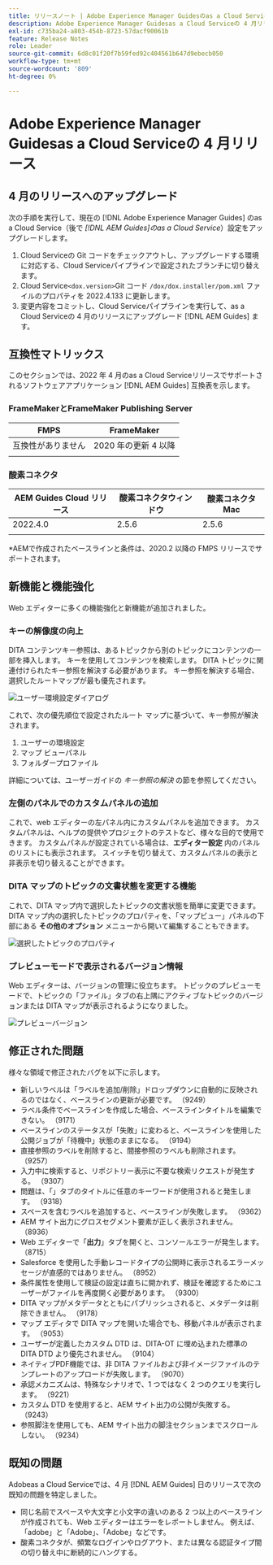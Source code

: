 ```yaml
---
title: リリースノート | Adobe Experience Manager Guidesのas a Cloud Service、2022 年 4 月リリース
description: Adobe Experience Manager Guidesas a Cloud Serviceの 4 月リリース
exl-id: c735ba24-a803-454b-8723-57dacf90061b
feature: Release Notes
role: Leader
source-git-commit: 6d8c01f20f7b59fed92c404561b647d9ebecb050
workflow-type: tm+mt
source-wordcount: '809'
ht-degree: 0%

---
```


# Adobe Experience Manager Guidesas a Cloud Serviceの 4 月リリース

## 4 月のリリースへのアップグレード

次の手順を実行して、現在の [!DNL Adobe Experience Manager Guides] のas a Cloud Service（後で *[!DNL AEM Guides]のas a Cloud Service*）設定をアップグレードします。
1. Cloud Serviceの Git コードをチェックアウトし、アップグレードする環境に対応する、Cloud Serviceパイプラインで設定されたブランチに切り替えます。
1. Cloud Service`<dox.version>`Git コード `/dox/dox.installer/pom.xml` ファイルのプロパティを 2022.4.133 に更新します。
1. 変更内容をコミットし、Cloud Serviceパイプラインを実行して、as a Cloud Serviceの 4 月のリリースにアップグレード [!DNL AEM Guides] ます。

## 互換性マトリックス

このセクションでは、2022 年 4 月のas a Cloud Serviceリリースでサポートされるソフトウェアアプリケーション [!DNL AEM Guides] 互換表を示します。

### FrameMakerとFrameMaker Publishing Server

| FMPS | FrameMaker |
| --- | --- |
| 互換性がありません | 2020 年の更新 4 以降 |
| | |


### 酸素コネクタ

| AEM Guides Cloud リリース | 酸素コネクタウィンドウ | 酸素コネクタMac |
| --- | --- | --- |
| 2022.4.0 | 2.5.6 | 2.5.6 |
|  |  |  |

*AEMで作成されたベースラインと条件は、2020.2 以降の FMPS リリースでサポートされます。

## 新機能と機能強化

Web エディターに多くの機能強化と新機能が追加されました。

### キーの解像度の向上

DITA コンテンツキー参照は、あるトピックから別のトピックにコンテンツの一部を挿入します。 キーを使用してコンテンツを検索します。 DITA トピックに関連付けられたキー参照を解決する必要があります。 キー参照を解決する場合、選択したルートマップが最も優先されます。

![ ユーザー環境設定ダイアログ ](assets/user-preferences.png)

これで、次の優先順位で設定されたルート マップに基づいて、キー参照が解決されます。

1. ユーザーの環境設定
1. マップ ビューパネル
1. フォルダープロファイル

詳細については、ユーザーガイドの *キー参照の解決* の節を参照してください。

### 左側のパネルでのカスタムパネルの追加

これで、web エディターの左パネル内にカスタムパネルを追加できます。 カスタムパネルは、ヘルプの提供やプロジェクトのテストなど、様々な目的で使用できます。 カスタムパネルが設定されている場合は、**エディター設定** 内のパネルのリストにも表示されます。 スイッチを切り替えて、カスタムパネルの表示と非表示を切り替えることができます。

### DITA マップのトピックの文書状態を変更する機能

これで、DITA マップ内で選択したトピックの文書状態を簡単に変更できます。 DITA マップ内の選択したトピックのプロパティを、「マップビュー」パネルの下部にある **その他のオプション** メニューから開いて編集することもできます。

![ 選択したトピックのプロパティ ](assets/map-view-properties.png)

### プレビューモードで表示されるバージョン情報

Web エディターは、バージョンの管理に役立ちます。 トピックのプレビューモードで、トピックの「ファイル」タブの右上隅にアクティブなトピックのバージョンまたは DITA マップが表示されるようになりました。

![ プレビューバージョン ](assets/preview-version.png)

## 修正された問題

様々な領域で修正されたバグを以下に示します。

* 新しいラベルは「ラベルを追加/削除」ドロップダウンに自動的に反映されるのではなく、ベースラインの更新が必要です。 （9249）
* ラベル条件でベースラインを作成した場合、ベースラインタイトルを編集できない。 （9171）
* ベースラインのステータスが「失敗」に変わると、ベースラインを使用した公開ジョブが「待機中」状態のままになる。 （9194）
* 直接参照のラベルを削除すると、間接参照のラベルも削除されます。 （9257）
* 入力中に検索すると、リポジトリー表示に不要な検索リクエストが発生する。 （9307）
* 問題は、「」タブのタイトルに任意のキーワードが使用されると発生します。 （9318）
* スペースを含むラベルを追加すると、ベースラインが失敗します。 （9362）
* AEM サイト出力にグロスセグメント要素が正しく表示されません。 （8936）
* Web エディターで「**出力**」タブを開くと、コンソールエラーが発生します。 （8715）
* Salesforce を使用した手動レコードタイプの公開時に表示されるエラーメッセージが直感的ではありません。 （8952）
* 条件属性を使用して検証の設定は直ちに開かれず、検証を確認するためにユーザーがファイルを再度開く必要があります。 （9300）
* DITA マップがメタデータとともにパブリッシュされると、メタデータは削除できません。  （9178）
* マップ エディタで DITA マップを開いた場合でも、移動パネルが表示されます。 （9053）
* ユーザーが定義したカスタム DTD は、DITA-OT に埋め込まれた標準の DITA DTD より優先されません。 （9104）
* ネイティブPDF機能では、非 DITA ファイルおよび非イメージファイルのテンプレートのアップロードが失敗します。 （9070）
* 承認メカニズムは、特殊なシナリオで、1 つではなく 2 つのクエリを実行します。 （9221）
* カスタム DTD を使用すると、AEM サイト出力の公開が失敗する。 （9243）
* 参照脚注を使用しても、AEM サイト出力の脚注セクションまでスクロールしない。 （9234）

## 既知の問題

Adobeas a Cloud Serviceでは、4 月 [!DNL AEM Guides] 日のリリースで次の既知の問題を特定しました。

* 同じ名前でスペースや大文字と小文字の違いのある 2 つ以上のベースラインが作成されても、Web エディターはエラーをレポートしません。 例えば、「adobe」と「Adobe」、「Adobe」などです。
* 酸素コネクタが、頻繁なログインやログアウト、または異なる認証タイプ間の切り替え中に断続的にハングする。
